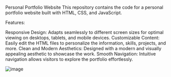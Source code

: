 Personal Portfolio Website
This repository contains the code for a personal portfolio website built with HTML, CSS, and JavaScript.

Features:

Responsive Design: Adapts seamlessly to different screen sizes for optimal viewing on desktops, tablets, and mobile devices.
Customizable Content: Easily edit the HTML files to personalize the information, skills, projects, and more.
Clean and Modern Aesthetics: Designed with a modern and visually appealing aesthetic to showcase the work.
Smooth Navigation: Intuitive navigation allows visitors to explore the portfolio effortlessly.

![image](https://github.com/Corerishi/PRODIGY_WD_04/assets/112186290/2658bbe4-a7df-4a8e-9a35-fa67e20656ee)
